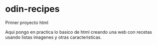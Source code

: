 # odin-recipes

Primer proyecto html

Aqui pongo en practica lo basico de html creando una web con recetas usando listas imagenes y otras caracteristicas.
